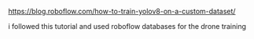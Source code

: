 https://blog.roboflow.com/how-to-train-yolov8-on-a-custom-dataset/

i followed this tutorial and used roboflow databases for the drone training
